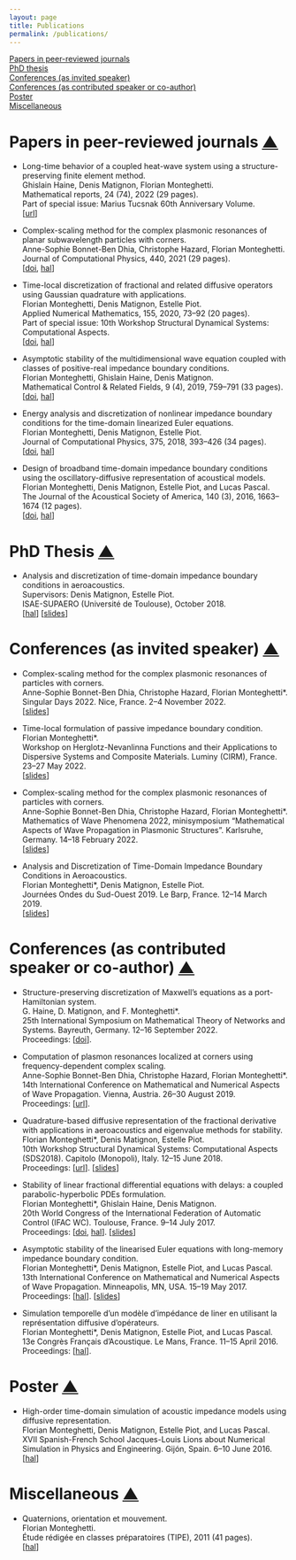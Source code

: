 ```yaml
---
layout: page
title: Publications
permalink: /publications/
---
```


[Papers in peer-reviewed journals](#papers-in-peer-reviewed-journals)  
[PhD thesis](#phd-thesis)  
[Conferences (as invited speaker)](#conferences-invited)  
[Conferences (as contributed speaker or co-author)](#conferences-contributed)  
[Poster](#poster)  
[Miscellaneous](#miscellaneous)

# Papers in peer-reviewed journals <a href="#top">▲</a> <a name="papers-in-peer-reviewed-journals"></a>

- Long-time behavior of a coupled heat-wave system using a structure-preserving finite element method.     
Ghislain Haine, Denis Matignon, Florian Monteghetti.    
Mathematical reports, 24 (74), 2022 (29 pages).  
Part of special issue: Marius Tucsnak 60th Anniversary Volume.  
[[url](http://imar.ro/journals/Mathematical_Reports/Pdfs/2022/1-2/11.pdf)]

- Complex-scaling method for the complex plasmonic resonances of planar subwavelength particles with corners.  
Anne-Sophie Bonnet-Ben Dhia, Christophe Hazard, Florian Monteghetti.  
Journal of Computational Physics, 440, 2021 (29 pages).  
[[doi](http://dx.doi.org/10.1016/j.jcp.2021.110433), [hal](https://hal.archives-ouvertes.fr/hal-02923259v2)]

- Time-local discretization of fractional and related diffusive operators using Gaussian quadrature with applications.  
Florian Monteghetti, Denis Matignon, Estelle Piot.  
Applied Numerical Mathematics, 155, 2020, 73–92 (20 pages).  
Part of special issue: 10th Workshop Structural Dynamical Systems: Computational Aspects.  
[[doi](https://doi.org/10.1016/j.apnum.2018.12.003), [hal](https://hal.science/hal-02882761)]

- Asymptotic stability of the multidimensional wave equation coupled with classes of positive-real impedance boundary conditions.  
Florian Monteghetti, Ghislain Haine, Denis Matignon.  
Mathematical Control & Related Fields, 9 (4), 2019, 759–791 (33 pages).  
[[doi](http://dx.doi.org/10.3934/mcrf.2019049), [hal](https://hal.archives-ouvertes.fr/hal-02362852)]

- Energy analysis and discretization of nonlinear impedance boundary conditions for the time-domain linearized Euler equations.  
Florian Monteghetti, Denis Matignon, Estelle Piot.  
Journal of Computational Physics, 375, 2018, 393–426 (34 pages).  
[[doi](http://dx.doi.org/10.1016/j.jcp.2018.08.037), [hal](https://hal.archives-ouvertes.fr/hal-01920612)]

- Design of broadband time-domain impedance boundary conditions using the oscillatory-diffusive representation of acoustical models.  
Florian Monteghetti, Denis Matignon, Estelle Piot, and Lucas Pascal.  
The Journal of the Acoustical Society of America, 140 (3), 2016, 1663–1674 (12 pages).  
[[doi](http://dx.doi.org/10.1121/1.4962277), [hal](https://hal.archives-ouvertes.fr/hal-01530759/)]

# PhD Thesis <a href="#top">▲</a> <a name="phd-thesis"></a>

- Analysis and discretization of time-domain impedance boundary conditions in aeroacoustics.  
Supervisors: Denis Matignon, Estelle Piot.  
ISAE-SUPAERO (Université de Toulouse), October 2018.  
[[hal](https://tel.archives-ouvertes.fr/tel-01910643)] [[slides](/data/slides/2018-10-16_PhD-Defense.pdf)]

# Conferences (as invited speaker) <a href="#top">▲</a> <a name="conferences-invited"></a>

- Complex-scaling method for the complex plasmonic resonances of particles with corners.  
Anne-Sophie Bonnet-Ben Dhia, Christophe Hazard, Florian Monteghetti*.  
Singular Days 2022. Nice, France. 2–4 November 2022.  
[[slides](/data/slides/2022-11-03_Singular-Days.pdf)]

- Time-local formulation of passive impedance boundary condition.  
Florian Monteghetti*.  
Workshop on Herglotz-Nevanlinna Functions and their Applications to Dispersive Systems and Composite Materials. Luminy (CIRM), France. 23–27 May 2022.  
[[slides](/data/slides/2022-05-25_CIRM.pdf)]

- Complex-scaling method for the complex plasmonic resonances of particles with corners.  
Anne-Sophie Bonnet-Ben Dhia, Christophe Hazard, Florian Monteghetti*.  
Mathematics of Wave Phenomena 2022, minisymposium “Mathematical Aspects of Wave Propagation in Plasmonic Structures”. Karlsruhe, Germany. 14–18 February 2022.  
[[slides](/data/slides/2022-02-14_Mathematics-of-Waves-Phenomena.pdf)]

- Analysis and Discretization of Time-Domain Impedance Boundary Conditions in Aeroacoustics.  
Florian Monteghetti*, Denis Matignon, Estelle Piot.  
Journées Ondes du Sud-Ouest 2019. Le Barp, France. 12–14 March 2019.  
[[slides](/data/slides/2019-03-14_JOSO.pdf)]

# Conferences (as contributed speaker or co-author) <a href="#top">▲</a> <a name="conferences-contributed"></a>

- Structure-preserving discretization of Maxwell’s equations as a port-Hamiltonian system.  
G. Haine, D. Matignon, and F. Monteghetti*.  
25th International Symposium on Mathematical Theory of Networks and Systems. Bayreuth, Germany. 12–16 September 2022.  
Proceedings: [[doi](https://doi.org/10.1016/j.ifacol.2022.11.090)].

- Computation of plasmon resonances localized at corners using frequency-dependent complex scaling.  
Anne-Sophie Bonnet-Ben Dhia, Christophe Hazard, Florian Monteghetti*.  
14th International Conference on Mathematical and Numerical Aspects of Wave Propagation. Vienna, Austria. 26–30 August 2019.  
Proceedings: [[url](/data/proc/2019-08_Waves.pdf)].

- Quadrature-based diffusive representation of the fractional derivative with applications in aeroacoustics and eigenvalue methods for stability.  
Florian Monteghetti*, Denis Matignon, Estelle Piot.  
10th Workshop Structural Dynamical Systems: Computational Aspects (SDS2018). Capitolo (Monopoli), Italy. 12–15 June 2018.  
Proceedings: [[url](/data/proc/2018-06_SDS.pdf)]. [[slides](/data/slides/2018-06-13-SDS.pdf)]

- Stability of linear fractional differential equations with delays: a coupled parabolic-hyperbolic PDEs formulation.  
Florian Monteghetti*, Ghislain Haine, Denis Matignon.  
20th World Congress of the International Federation of Automatic Control (IFAC WC). Toulouse, France. 9–14 July 2017.  
Proceedings: [[doi](https://doi.org/10.1016/j.ifacol.2017.08.1966), [hal](https://hal.archives-ouvertes.fr/hal-01618048/)]. [[slides](/data/slides/2017-07-13_IFAC-WC.pdf)]


- Asymptotic stability of the linearised Euler equations with long-memory impedance boundary condition.  
Florian Monteghetti*, Denis Matignon, Estelle Piot, and Lucas Pascal.  
13th International Conference on Mathematical and Numerical Aspects of Wave Propagation. Minneapolis, MN, USA. 15–19 May 2017.  
Proceedings: [[hal](https://hal.archives-ouvertes.fr/hal-01618060/)]. [[slides](/data/slides/2017-05-19_Waves.pdf)]


- Simulation temporelle d’un modèle d’impédance de liner en utilisant la représentation diffusive d’opérateurs.  
Florian Monteghetti*, Denis Matignon, Estelle Piot, and Lucas Pascal.  
13e Congrès Français d’Acoustique. Le Mans, France. 11–15 April 2016.  
Proceedings: [[hal](https://hal.archives-ouvertes.fr/hal-01342492/)].


# Poster <a href="#top">▲</a> <a name="poster"></a>

- High-order time-domain simulation of acoustic impedance models using diffusive representation.  
Florian Monteghetti, Denis Matignon, Estelle Piot, and Lucas Pascal.  
XVII Spanish-French School Jacques-Louis Lions about Numerical Simulation in Physics and Engineering. Gijón, Spain. 6–10 June 2016.  
[[hal](https://hal.archives-ouvertes.fr/hal-01618070/)]


# Miscellaneous <a href="#top">▲</a> <a name="miscellaneous"></a>

- Quaternions, orientation et mouvement.  
Florian Monteghetti.  
Étude rédigée en classes préparatoires (TIPE), 2011 (41 pages).  
[[hal](https://hal.science/hal-01618257/)]
